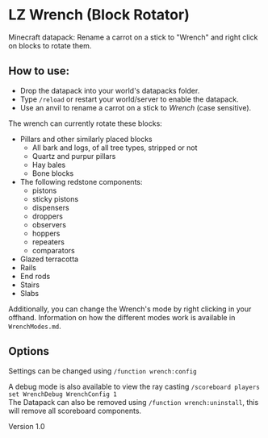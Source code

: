 # LZ Wrench (Block Rotator)
Minecraft datapack: Rename a carrot on a stick to "Wrench" and right click on blocks to rotate them.

## How to use:
* Drop the datapack into your world's datapacks folder.
* Type `/reload` or restart your world/server to enable the datapack.
* Use an anvil to rename a carrot on a stick to *Wrench* (case sensitive).

The wrench can currently rotate these blocks:
* Pillars and other similarly placed blocks
    * All bark and logs, of all tree types, stripped or not
    * Quartz and purpur pillars
    * Hay bales
    * Bone blocks
* The following redstone components:
    * pistons
    * sticky pistons
    * dispensers
    * droppers
    * observers
    * hoppers
    * repeaters
    * comparators
* Glazed terracotta
* Rails
* End rods
* Stairs
* Slabs

Additionally, you can change the Wrench's mode by right clicking in your offhand.
Information on how the different modes work is available in `WrenchModes.md`.

## Options
Settings can be changed using `/function wrench:config`

A debug mode is also available to view the ray casting `/scoreboard players set WrenchDebug WrenchConfig 1`<br>
The Datapack can also be removed using `/function wrench:uninstall`, this will remove all scoreboard components.

Version 1.0
